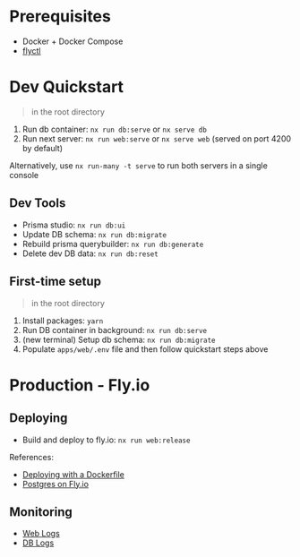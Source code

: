 # Prerequisites
- Docker + Docker Compose
- [flyctl](https://fly.io/launchpad)

# Dev Quickstart
> in the root directory
1. Run db container: `nx run db:serve` or `nx serve db`
2. Run next server: `nx run web:serve`  or `nx serve web` (served on port 4200 by default)

Alternatively, use `nx run-many -t serve` to run both servers in a single console

## Dev Tools
- Prisma studio: `nx run db:ui`
- Update DB schema: `nx run db:migrate`
- Rebuild prisma querybuilder: `nx run db:generate`
- Delete dev DB data: `nx run db:reset`

## First-time setup
> in the root directory
1. Install packages: `yarn`
2. Run DB container in background: `nx run db:serve`
3. (new terminal) Setup db schema: `nx run db:migrate`
4. Populate `apps/web/.env` file and then follow quickstart steps above

# Production - Fly.io

## Deploying
- Build and deploy to fly.io: `nx run web:release`

References:
- [Deploying with a Dockerfile](https://fly.io/docs/languages-and-frameworks/dockerfile/)
- [Postgres on Fly.io](https://fly.io/docs/postgres/#about-postgres-on-fly)

## Monitoring
- [Web Logs](https://fly.io/apps/dlv-web/monitoring)
- [DB Logs](https://fly.io/apps/dlv-web-db/monitoring)

